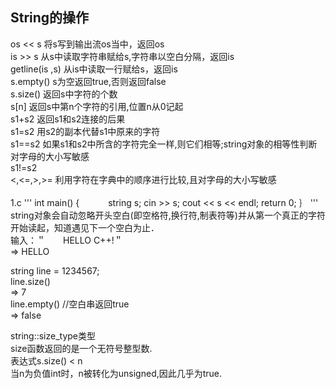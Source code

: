 String的操作
-------
os << s        将s写到输出流os当中，返回os<br>
is >> s        从s中读取字符串赋给s,字符串以空白分隔，返回is<br>
getline(is ,s) 从is中读取一行赋给s，返回is<br>
s.empty()      s为空返回true,否则返回false<br>
s.size()       返回s中字符的个数<br>
s[n]           返回s中第n个字符的引用,位置n从0记起<br>
s1+s2          返回s1和s2连接的后果<br>
s1=s2          用s2的副本代替s1中原来的字符<br>
s1==s2         如果s1和s2中所含的字符完全一样,则它们相等;string对象的相等性判断对字母的大小写敏感<br>
s1!=s2<br>
<,<=,>,>=      利用字符在字典中的顺序进行比较,且对字母的大小写敏感<br>
<br>
1.c
'''
int main()
{
　　　string s;
   cin >> s;
   cout << s << endl;
   return 0;
｝
'''
string对象会自动忽略开头空白(即空格符,换行符,制表符等)并从第一个真正的字符开始读起，知道遇见下一个空白为止．<br>
输入：＂　　HELLO C++!＂<br>
=>     HELLO<br>

string line = 1234567;<br>
line.size()<br>
=> 7<br>
line.empty() //空白串返回true<br>
=> false<br>

string::size_type类型 <br>
size函数返回的是一个无符号整型数.<br>
表达式s.size() < n<br>
当n为负值int时，n被转化为unsigned,因此几乎为true.<br>













